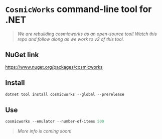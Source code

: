# `CosmicWorks` command-line tool for .NET

> *We are rebuilding cosmicworks as an open-source tool! Watch this repo and follow along as we work to v2 of this tool.*

## NuGet link

<https://www.nuget.org/packages/cosmicworks>

## Install

```powershell
dotnet tool install cosmicworks --global --prerelease
```

## Use

```powershell
cosmicworks --emulator --number-of-items 500
```

> *More info is coming soon!*